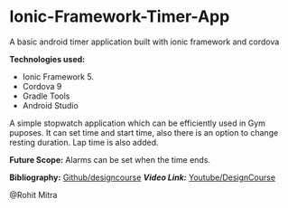 # Ionic-Framework-Timer-App
A basic android timer application built with ionic framework and cordova

**Technologies used:**
- Ionic Framework 5.
- Cordova 9
- Gradle Tools
- Android Studio

A simple stopwatch application which can be efficiently used in Gym puposes. It can set time and start time, also there is an option to change resting duration. Lap time is also added.

**Future Scope:**
Alarms can be set when the time ends.

**Bibliography:** [Github/designcourse](https://github.com/designcourse/ionic-4-crash-course-project-restrr)
***Video Link:*** [Youtube/DesignCourse](https://www.youtube.com/watch?v=qTdwUpQRptc)

@Rohit Mitra
